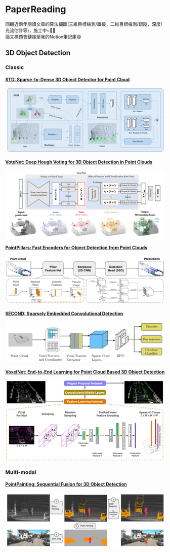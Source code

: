 # PaperReading       
回顧近兩年閱讀文章的算法細節(三維目標檢測/跟蹤，二維目標檢測/跟蹤，深度/光流估計等)，施工中~:star2::fire:    
論文標題會鏈接至我的Notion筆記庫😄

## 3D Object Detection

### Classic

#### [STD: Sparse-to-Dense 3D Object Detector for Point Cloud](https://distinct-reading-260.notion.site/STD-4498cfd9582c443f89224355c0828ea4)  
![](https://github.com/LeoZhiheng/PaperReading/blob/main/PaperPicture/STD.png)

#### [VoteNet: Deep Hough Voting for 3D Object Detection in Point Clouds](https://distinct-reading-260.notion.site/VoteNet-828064ac02db49a6a4a302d4db00054e)  
![](https://github.com/LeoZhiheng/PaperReading/blob/main/PaperPicture/VoteNet.png)

#### [PointPillars: Fast Encoders for Object Detection from Point Clouds](https://distinct-reading-260.notion.site/PointPillar-2a78ef5761ba4736adce2c20027f9f80)      
![](https://github.com/LeoZhiheng/PaperReading/blob/main/PaperPicture/PointPillars.png)

#### [SECOND: Sparsely Embedded Convolutional Detection](https://distinct-reading-260.notion.site/VoxelNet-bf05c794364248af81eff1d14bc465b5)     
![](https://github.com/LeoZhiheng/PaperReading/blob/main/PaperPicture/Second.png)

#### [VoxelNet: End-to-End Learning for Point Cloud Based 3D Object Detection](https://distinct-reading-260.notion.site/VoxelNet-2be72e5916f347359e8b4d37d26e877d)     
![](https://github.com/LeoZhiheng/PaperReading/blob/main/PaperPicture/VoxelNet.png)

### Multi-modal
#### [PointPainting: Sequential Fusion for 3D Object Detection](https://distinct-reading-260.notion.site/55a00d1884354ff9ad987a2d6eb03f61)  
![](https://github.com/LeoZhiheng/PaperReading/blob/main/PaperPicture/PointPainting.png)
